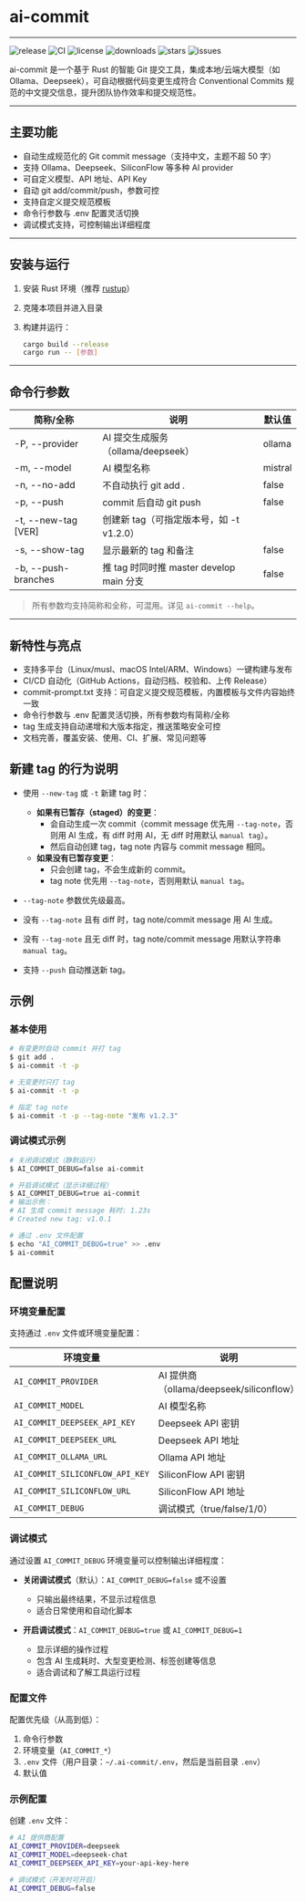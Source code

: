 # ai-commit

---
<!-- 徽章区 -->
<p align="left">
  <img src="https://img.shields.io/github/v/release/costa92/ai-commit?style=flat-square" alt="release"/>
  <img src="https://img.shields.io/github/actions/workflow/status/costa92/ai-commit/release.yml?branch=main&style=flat-square" alt="CI"/>
  <img src="https://img.shields.io/github/license/costa92/ai-commit?style=flat-square" alt="license"/>
  <img src="https://img.shields.io/github/downloads/costa92/ai-commit/total?style=flat-square" alt="downloads"/>
  <img src="https://img.shields.io/github/stars/costa92/ai-commit?style=flat-square" alt="stars"/>
  <img src="https://img.shields.io/github/issues/costa92/ai-commit?style=flat-square" alt="issues"/>
</p>

ai-commit 是一个基于 Rust 的智能 Git 提交工具，集成本地/云端大模型（如 Ollama、Deepseek），可自动根据代码变更生成符合 Conventional Commits 规范的中文提交信息，提升团队协作效率和提交规范性。

---

## 主要功能

- 自动生成规范化的 Git commit message（支持中文，主题不超 50 字）
- 支持 Ollama、Deepseek、SiliconFlow 等多种 AI provider
- 可自定义模型、API 地址、API Key
- 自动 git add/commit/push，参数可控
- 支持自定义提交规范模板
- 命令行参数与 .env 配置灵活切换
- 调试模式支持，可控制输出详细程度

---

## 安装与运行

1. 安装 Rust 环境（推荐 [rustup](https://rustup.rs/)）
2. 克隆本项目并进入目录
3. 构建并运行：
  
   ```bash
   cargo build --release
   cargo run -- [参数]
   ```

---

## 命令行参数

| 简称/全称           | 说明                                         | 默认值      |
|---------------------|----------------------------------------------|-------------|
| -P, --provider      | AI 提交生成服务（ollama/deepseek）           | ollama      |
| -m, --model         | AI 模型名称                                  | mistral     |
| -n, --no-add        | 不自动执行 git add .                         | false       |
| -p, --push          | commit 后自动 git push                       | false       |
| -t, --new-tag [VER] | 创建新 tag（可指定版本号，如 -t v1.2.0）     |             |
| -s, --show-tag      | 显示最新的 tag 和备注                        | false       |
| -b, --push-branches | 推 tag 时同时推 master develop main 分支     | false       |

> 所有参数均支持简称和全称，可混用。详见 `ai-commit --help`。

---

## 新特性与亮点

- 支持多平台（Linux/musl、macOS Intel/ARM、Windows）一键构建与发布
- CI/CD 自动化（GitHub Actions，自动归档、校验和、上传 Release）
- commit-prompt.txt 支持：可自定义提交规范模板，内置模板与文件内容始终一致
- 命令行参数与 .env 配置灵活切换，所有参数均有简称/全称
- tag 生成支持自动递增和大版本指定，推送策略安全可控
- 文档完善，覆盖安装、使用、CI、扩展、常见问题等

## 新建 tag 的行为说明

- 使用 `--new-tag` 或 `-t` 新建 tag 时：
  - **如果有已暂存（staged）的变更**：
    - 会自动生成一次 commit（commit message 优先用 `--tag-note`，否则用 AI 生成，有 diff 时用 AI，无 diff 时用默认 `manual tag`）。
    - 然后自动创建 tag，tag note 内容与 commit message 相同。
  - **如果没有已暂存变更**：
    - 只会创建 tag，不会生成新的 commit。
    - tag note 优先用 `--tag-note`，否则用默认 `manual tag`。

- `--tag-note` 参数优先级最高。
- 没有 `--tag-note` 且有 diff 时，tag note/commit message 用 AI 生成。
- 没有 `--tag-note` 且无 diff 时，tag note/commit message 用默认字符串 `manual tag`。

- 支持 `--push` 自动推送新 tag。

## 示例

### 基本使用

```sh
# 有变更时自动 commit 并打 tag
$ git add .
$ ai-commit -t -p

# 无变更时只打 tag
$ ai-commit -t -p

# 指定 tag note
$ ai-commit -t -p --tag-note "发布 v1.2.3"
```

### 调试模式示例

```sh
# 关闭调试模式（静默运行）
$ AI_COMMIT_DEBUG=false ai-commit

# 开启调试模式（显示详细过程）
$ AI_COMMIT_DEBUG=true ai-commit
# 输出示例：
# AI 生成 commit message 耗时: 1.23s
# Created new tag: v1.0.1

# 通过 .env 文件配置
$ echo "AI_COMMIT_DEBUG=true" >> .env
$ ai-commit
```

## 配置说明

### 环境变量配置

支持通过 `.env` 文件或环境变量配置：

| 环境变量 | 说明 | 默认值 |
|---------|------|--------|
| `AI_COMMIT_PROVIDER` | AI 提供商（ollama/deepseek/siliconflow） | ollama |
| `AI_COMMIT_MODEL` | AI 模型名称 | mistral |
| `AI_COMMIT_DEEPSEEK_API_KEY` | Deepseek API 密钥 | - |
| `AI_COMMIT_DEEPSEEK_URL` | Deepseek API 地址 | https://api.deepseek.com/v1/chat/completions |
| `AI_COMMIT_OLLAMA_URL` | Ollama API 地址 | http://localhost:11434/api/generate |
| `AI_COMMIT_SILICONFLOW_API_KEY` | SiliconFlow API 密钥 | - |
| `AI_COMMIT_SILICONFLOW_URL` | SiliconFlow API 地址 | https://api.siliconflow.cn/v1/chat/completions |
| `AI_COMMIT_DEBUG` | 调试模式（true/false/1/0） | false |

### 调试模式

通过设置 `AI_COMMIT_DEBUG` 环境变量可以控制输出详细程度：

- **关闭调试模式**（默认）：`AI_COMMIT_DEBUG=false` 或不设置
  - 只输出最终结果，不显示过程信息
  - 适合日常使用和自动化脚本

- **开启调试模式**：`AI_COMMIT_DEBUG=true` 或 `AI_COMMIT_DEBUG=1`
  - 显示详细的操作过程
  - 包含 AI 生成耗时、大型变更检测、标签创建等信息
  - 适合调试和了解工具运行过程

### 配置文件

配置优先级（从高到低）：
1. 命令行参数
2. 环境变量（`AI_COMMIT_*`）
3. `.env` 文件（用户目录：`~/.ai-commit/.env`，然后是当前目录 `.env`）
4. 默认值

### 示例配置

创建 `.env` 文件：

```bash
# AI 提供商配置
AI_COMMIT_PROVIDER=deepseek
AI_COMMIT_MODEL=deepseek-chat
AI_COMMIT_DEEPSEEK_API_KEY=your-api-key-here

# 调试模式（开发时可开启）
AI_COMMIT_DEBUG=false
```